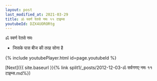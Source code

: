 ```yaml
---
layout: post
last_modified_at: 2021-03-29
title: ॐ स्वर्ण रेतसे नमः ११ टाइम्स
youtubeId: DZX4UORORtg
---
```

 
 
 ॐ स्वर्ण रेतसे नमः  
 
 -  जिसके पास बीज की तरह सोना है 
 
  
 
  
 
 
 
 
 
 


{% include youtubePlayer.html id=page.youtubeId %}
 
[Next]({{ site.baseurl }}{% link  split1/_posts/2012-12-03-ॐ सर्वगणए नमः ११ टाइम्स.md%})
 
